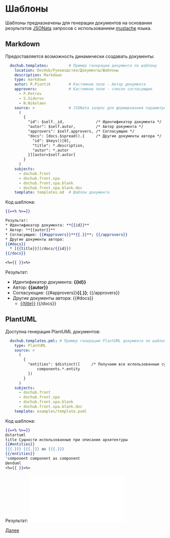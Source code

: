 # Шаблоны

Шаблоны предназначены для генерации документов на основании результатов [JSONata](https://jsonata.org/) запросов
с использованием [mustache](https://mustache.github.io/) языка.

## Markdown

Предоставляется возможность динамически создавать документы:
```yaml
  dochub.templates:         # Пример генерации документа по шаблону
    location: DocHub/Руководство/Документы/Шаблоны
    description: Markdown
    type: markdown
    autor: R.Piontik        # Кастомное поле - Автор документа
    approvers:              # Кастомное поле - список согласующих
      - P.Petrov
      - S.Sidorov
      - N.Nikolaev
    source: >               # JSONata запрос для формирования параметров шаблона
      (
        {
          "id": $self._id,              /* Идентификатор документа */
          "autor": $self.autor,         /* Автор документа */
          "approvers": $self.approvers, /* Согласующие */
          "docs": [docs.$spread().{     /* Другие документы автора */
            "id": $keys()[0],
            "title": *.description,
            "autor": *.autor
          }][autor=$self.autor]
        }
      )
    subjects:
      - dochub.front
      - dochub.front.spa
      - dochub.front.spa.blank
      - dochub.front.spa.blank.doc
    template: templates.md  # Шаблон документа
```

Код шаблона:
```mustache
{{=<% %>=}}

Результат:
* Идентификатор документа: **{{id}}**
* Автор: **{{autor}}**
* Согласующие: {{#approvers}}**{{.}}**; {{/approvers}}
* Другие документы автора:
{{#docs}}
  * [{{title}}](/docs/{{id}})
{{/docs}}

<%={{ }}=%>
```

Результат:
* Идентификатор документа: **{{id}}**
* Автор: **{{autor}}**
* Согласующие: {{#approvers}}**{{.}}**; {{/approvers}}
* Другие документы автора:
{{#docs}}
  * [{{title}}](/docs/{{id}})
{{/docs}}

## PlantUML

Доступна генерация PlantUML документов:
```yaml
  dochub.templates.pml: # Пример генерации PlantUML документа по шаблону
    type: PlantUML
    source: >
      (
        {
          "entities": $distinct([     /* Получаем все использованные сущности при описании архитектуры */ 
              components.*.entity
          ])
        }
      )
    subjects:
      - dochub.front
      - dochub.front.spa
      - dochub.front.spa.blank
      - dochub.front.spa.blank.doc
    template: examples/template.puml
```

Код шаблона:
```mustache
{{=<% %>=}}
@startuml
title Сущности использованные при описании архитектуры
{{#entities}}
{{{.}}} {{{.}}} as {{{.}}}
{{/entities}}
'component component as component
@enduml
<%={{ }}=%>
```

Результат:
![PlantUML по шаблону](@document/dochub.templates.pml)

[Далее](/docs/dochub.datasets) 